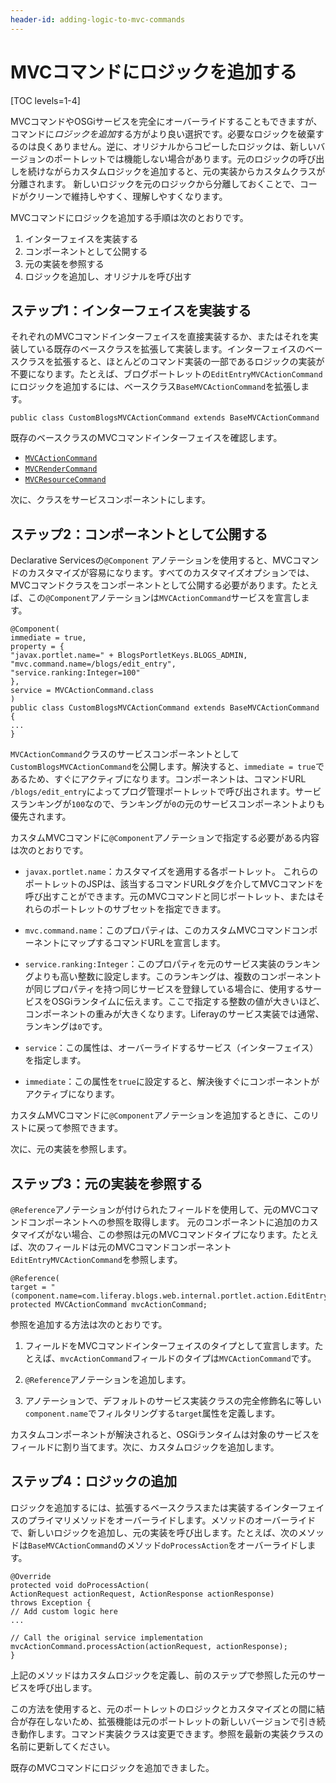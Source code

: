 ```yaml
---
header-id: adding-logic-to-mvc-commands
---
```


# MVCコマンドにロジックを追加する

[TOC levels=1-4]

MVCコマンドやOSGiサービスを完全にオーバーライドすることもできますが、コマンドに*ロジックを追加*する方がより良い選択です。必要なロジックを破棄するのは良くありません。逆に、オリジナルからコピーしたロジックは、新しいバージョンのポートレットでは機能しない場合があります。元のロジックの呼び出しを続けながらカスタムロジックを追加すると、元の実装からカスタムクラスが分離されます。
新しいロジックを元のロジックから分離しておくことで、コードがクリーンで維持しやすく、理解しやすくなります。

MVCコマンドにロジックを追加する手順は次のとおりです。

1. インターフェイスを実装する
2. コンポーネントとして公開する
3. 元の実装を参照する
4. ロジックを追加し、オリジナルを呼び出す

## ステップ1：インターフェイスを実装する

それぞれのMVCコマンドインターフェイスを直接実装するか、またはそれを実装している既存のベースクラスを拡張して実装します。インターフェイスのベースクラスを拡張すると、ほとんどのコマンド実装の一部であるロジックの実装が不要になります。たとえば、ブログポートレットの`EditEntryMVCActionCommand`にロジックを追加するには、ベースクラス`BaseMVCActionCommand`を拡張します。

    public class CustomBlogsMVCActionCommand extends BaseMVCActionCommand

既存のベースクラスのMVCコマンドインターフェイスを確認します。

- [`MVCActionCommand`](@platform-ref@/7.1-latest/javadocs/portal-kernel/com/liferay/portal/kernel/portlet/bridges/mvc/MVCActionCommand.html)
- [`MVCRenderCommand`](@platform-ref@/7.1-latest/javadocs/portal-kernel/com/liferay/portal/kernel/portlet/bridges/mvc/MVCRenderCommand.html)
- [`MVCResourceCommand`](@platform-ref@/7.1-latest/javadocs/portal-kernel/com/liferay/portal/kernel/portlet/bridges/mvc/MVCResourceCommand.html)

次に、クラスをサービスコンポーネントにします。

## ステップ2：コンポーネントとして公開する

Declarative Servicesの`@Component` アノテーションを使用すると、MVCコマンドのカスタマイズが容易になります。すべてのカスタマイズオプションでは、MVCコマンドクラスをコンポーネントとして公開する必要があります。たとえば、この`@Component`アノテーションは`MVCActionCommand`サービスを宣言します。

    @Component(
    immediate = true,
    property = {
    "javax.portlet.name=" + BlogsPortletKeys.BLOGS_ADMIN,
    "mvc.command.name=/blogs/edit_entry",
    "service.ranking:Integer=100"
    },
    service = MVCActionCommand.class
    )
    public class CustomBlogsMVCActionCommand extends BaseMVCActionCommand {
    ...
    }

`MVCActionCommand`クラスのサービスコンポーネントとして`CustomBlogsMVCActionCommand`を公開します。解決すると、`immediate =
true`であるため、すぐにアクティブになります。コンポーネントは、コマンドURL `/blogs/edit_entry`によってプログ管理ポートレットで呼び出されます。サービスランキングが`100`なので、ランキングが`0`の元のサービスコンポーネントよりも優先されます。

カスタムMVCコマンドに`@Component`アノテーションで指定する必要がある内容は次のとおりです。

- `javax.portlet.name`：カスタマイズを適用する各ポートレット。
これらのポートレットのJSPは、該当するコマンドURLタグを介してMVCコマンドを呼び出すことができます。元のMVCコマンドと同じポートレット、またはそれらのポートレットのサブセットを指定できます。

- `mvc.command.name`：このプロパティは、このカスタムMVCコマンドコンポーネントにマップするコマンドURLを宣言します。

- `service.ranking:Integer`：このプロパティを元のサービス実装のランキングよりも高い整数に設定します。このランキングは、複数のコンポーネントが同じプロパティを持つ同じサービスを登録している場合に、使用するサービスをOSGiランタイムに伝えます。ここで指定する整数の値が大きいほど、コンポーネントの重みが大きくなります。Liferayのサービス実装では通常、ランキングは`0`です。

- `service`：この属性は、オーバーライドするサービス（インターフェイス）を指定します。

- `immediate`：この属性を`true`に設定すると、解決後すぐにコンポーネントがアクティブになります。

カスタムMVCコマンドに`@Component`アノテーションを追加するときに、このリストに戻って参照できます。

次に、元の実装を参照します。

## ステップ3：元の実装を参照する

`@Reference`アノテーションが付けられたフィールドを使用して、元のMVCコマンドコンポーネントへの参照を取得します。 元のコンポーネントに追加のカスタマイズがない場合、この参照は元のMVCコマンドタイプになります。たとえば、次のフィールドは元のMVCコマンドコンポーネント`EditEntryMVCActionCommand`を参照します。

    @Reference(
    target = "(component.name=com.liferay.blogs.web.internal.portlet.action.EditEntryMVCActionCommand)")
    protected MVCActionCommand mvcActionCommand;

参照を追加する方法は次のとおりです。

1. フィールドをMVCコマンドインターフェイスのタイプとして宣言します。たとえば、`mvcActionCommand`フィールドのタイプは`MVCActionCommand`です。

2. `@Reference`アノテーションを追加します。

3. アノテーションで、デフォルトのサービス実装クラスの完全修飾名に等しい`component.name`でフィルタリングする`target`属性を定義します。

カスタムコンポーネントが解決されると、OSGiランタイムは対象のサービスをフィールドに割り当てます。次に、カスタムロジックを追加します。

## ステップ4：ロジックの追加

ロジックを追加するには、拡張するベースクラスまたは実装するインターフェイスのプライマリメソッドをオーバーライドします。メソッドのオーバーライドで、新しいロジックを追加し、元の実装を呼び出します。たとえば、次のメソッドは`BaseMVCActionCommand`のメソッド`doProcessAction`をオーバーライドします。

    @Override
    protected void doProcessAction(
    ActionRequest actionRequest, ActionResponse actionResponse)
    throws Exception {
    // Add custom logic here
    ...
    
    // Call the original service implementation
    mvcActionCommand.processAction(actionRequest, actionResponse);
    }

上記のメソッドはカスタムロジックを定義し、前のステップで参照した元のサービスを呼び出します。

この方法を使用すると、元のポートレットのロジックとカスタマイズとの間に結合が存在しないため、拡張機能は元のポートレットの新しいバージョンで引き続き動作します。コマンド実装クラスは変更できます。参照を最新の実装クラスの名前に更新してください。

既存のMVCコマンドにロジックを追加できました。
